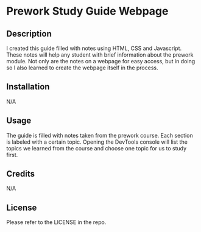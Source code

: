 # Prework Study Guide Webpage

## Description

I created this guide filled with notes using HTML, CSS and Javascript. These notes will help any student with brief information about the prework module. Not only are the notes on a webpage for easy access, but in doing so I also learned to create the webpage itself in the process.

## Installation

N/A

## Usage

The guide is filled with notes taken from the prework course. Each section is labeled with a certain topic. Opening the DevTools console will list the topics we learned from the course and choose one topic for us to study first.

## Credits

N/A

## License

Please refer to the LICENSE in the repo.